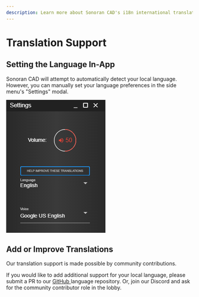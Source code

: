 ```yaml
---
description: Learn more about Sonoran CAD's i18n international translation support.
---
```


# Translation Support

## Setting the Language In-App

Sonoran CAD will attempt to automatically detect your local language. However, you can manually set your language preferences in the side menu's "Settings" modal.

![Sonoran CAD - Language Settings](../.gitbook/assets/image%20%2864%29.png)

## Add or Improve Translations

Our translation support is made possible by community contributions.

If you would like to add additional support for your local language, please submit a PR to our [GitHub ](https://github.com/Sonoran-Software/sonorancad_translations)language repository. Or, join our Discord and ask for the community contributor role in the lobby.

